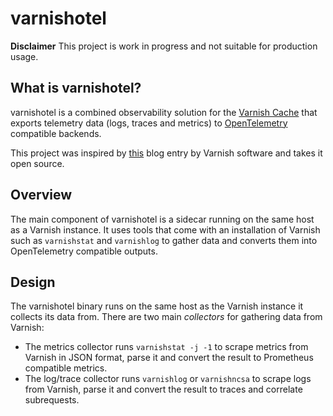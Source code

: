 # varnishotel

**Disclaimer** This project is work in progress and not suitable for production usage. 

## What is varnishotel?

varnishotel is a combined observability solution for the [Varnish Cache](https://varnish-cache.org/)
that exports telemetry data (logs, traces and metrics) to [OpenTelemetry](https://opentelemetry.io/) compatible backends. 

This project was inspired by [this](https://info.varnish-software.com/blog/tech-preview-varnish-otel) blog 
entry by Varnish software and takes it open source.

## Overview

The main component of varnishotel is a sidecar running on the same host as a Varnish instance. It uses
tools that come with an installation of Varnish such as `varnishstat` and `varnishlog` to gather data and
converts them into OpenTelemetry compatible outputs. 

## Design

The varnishotel binary runs on the same host as the Varnish instance it collects its data from. There are two
main _collectors_ for gathering data from Varnish:

- The metrics collector runs `varnishstat -j -1` to scrape metrics from Varnish in JSON format, parse it and 
  convert the result to Prometheus compatible metrics. 
- The log/trace collector runs `varnishlog` or `varnishncsa` to scrape logs from Varnish, parse it and convert
  the result to traces and correlate subrequests.
